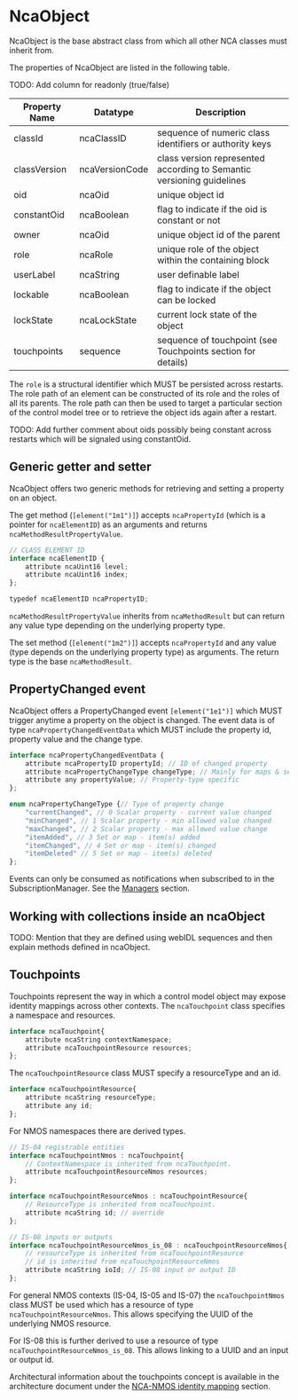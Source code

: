# NcaObject

NcaObject is the base abstract class from which all other NCA classes must inherit from.

The properties of NcaObject are listed in the following table.

TODO: Add column for readonly (true/false)

| **Property Name** | **Datatype**                   | **Description**                                                       |
| ----------------- | ------------------------------ | ----------------------------------------------------------------------|
| classId           | ncaClassID                     | sequence of numeric class identifiers or authority keys               |
| classVersion      | ncaVersionCode                 | class version represented according to Semantic versioning guidelines |
| oid               | ncaOid                         | unique object id                                                      |
| constantOid       | ncaBoolean                     | flag to indicate if the oid is constant or not                        |
| owner             | ncaOid                         | unique object id of the parent                                        |
| role              | ncaRole                        | unique role of the object within the containing block                 |
| userLabel         | ncaString                      | user definable label                                                  |
| lockable          | ncaBoolean                     | flag to indicate if the object can be locked                          |
| lockState         | ncaLockState                   | current lock state of the object                                      |
| touchpoints       | sequence<ncaTouchpoint>        | sequence of touchpoint (see Touchpoints section for details)          |

The `role` is a structural identifier which MUST be persisted across restarts. The role path of an element can be constructed of its role and the roles of all its parents. The role path can then be used to target a particular section of the control model tree or to retrieve the object ids again after a restart.

TODO: Add further comment about oids possibly being constant across restarts which will be signaled using constantOid.

## Generic getter and setter

NcaObject offers two generic methods for retrieving and setting a property on an object.

The get method (`[element("1m1")]`) accepts `ncaPropertyId` (which is a pointer for `ncaElementID`) as an arguments and returns `ncaMethodResultPropertyValue`.

```typescript
// CLASS ELEMENT ID  
interface ncaElementID {
    attribute ncaUint16 level;
    attribute ncaUint16 index;
};

typedef ncaElementID ncaPropertyID;
```

`ncaMethodResultPropertyValue` inherits from `ncaMethodResult` but can return any value type depending on the underlying property type.

The set method (`[element("1m2")]`) accepts `ncaPropertyId` and any value (type depends on the underlying property type) as arguments. The return type is the base `ncaMethodResult`.

## PropertyChanged event

NcaObject offers a PropertyChanged event `[element("1e1")]` which MUST trigger anytime a property on the object is changed.
The event data is of type `ncaPropertyChangedEventData` which MUST include the property id, property value and the change type.

```typescript
interface ncaPropertyChangedEventData {
    attribute ncaPropertyID propertyId; // ID of changed property
    attribute ncaPropertyChangeType changeType; // Mainly for maps & sets
    attribute any propertyValue; // Property-type specific 
};

enum ncaPropertyChangeType {// Type of property change
    "currentChanged", // 0 Scalar property - current value changed
    "minChanged", // 1 Scalar property - min allowed value changed
    "maxChanged", // 2 Scalar property - max allowed value change
    "itemAdded", // 3 Set or map - item(s) added
    "itemChanged", // 4 Set or map - item(s) changed
    "itemDeleted" // 5 Set or map - item(s) deleted
};
```

Events can only be consumed as notifications when subscribed to in the SubscriptionManager. See the [Managers](Managers.md) section.

## Working with collections inside an ncaObject

TODO: Mention that they are defined using webIDL sequences and then explain methods defined in ncaObject.

## Touchpoints

Touchpoints represent the way in which a control model object may expose identity mappings across other contexts.
The `ncaTouchpoint` class specifies a namespace and resources.

```typescript
interface ncaTouchpoint{
    attribute ncaString contextNamespace;
    attribute ncaTouchpointResource resources;
};
```

The `ncaTouchpointResource` class MUST specify a resourceType and an id.

```typescript
interface ncaTouchpointResource{
    attribute ncaString resourceType;
    attribute any id;
};
```

For NMOS namespaces there are derived types.

```typescript
// IS-04 registrable entities
interface ncaTouchpointNmos : ncaTouchpoint{
    // ContextNamespace is inherited from ncaTouchpoint.
    attribute ncaTouchpointResourceNmos resources;
};

interface ncaTouchpointResourceNmos : ncaTouchpointResource{
    // ResourceType is inherited from ncaTouchpoint. 
    attribute ncaString id; // override 
};

// IS-08 inputs or outputs
interface ncaTouchpointResourceNmos_is_08 : ncaTouchpointResourceNmos{
    // resourceType is inherited from ncaTouchpointResource
    // id is inherited from ncaTouchpointResourceNmos
    attribute ncaString ioId; // IS-08 input or output ID
};
```

For general NMOS contexts (IS-04, IS-05 and IS-07) the `ncaTouchpointNmos` class MUST be used which has a resource of type `ncaTouchpointResourceNmos`. This allows specifying the UUID of the underlying NMOS resource.

For IS-08 this is further derived to use a resource of type `ncaTouchpointResourceNmos_is_08`. This allows linking to a UUID and an input or output id.

Architectural information about the touchpoints concept is available in the architecture document under the [NCA-NMOS identity mapping](https://specs.amwa.tv/ms-05-01/branches/v1.0-dev/docs/Identification.html#nca-nmos-identity-mapping) section.
